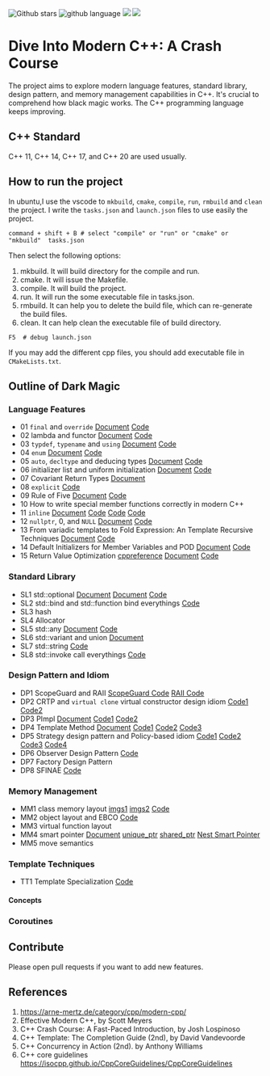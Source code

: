 ![Github stars](https://img.shields.io/github/stars/abcdabcd3899/Dive-Into-Modern-CPP.svg)
![github language](https://img.shields.io/badge/language-C++-green.svg)
![](https://img.shields.io/github/license/abcdabcd3899/Dive-Into-Modern-CPP.svg)
![](https://img.shields.io/github/forks/abcdabcd3899/Dive-Into-Modern-CPP.svg)

# Dive Into Modern C++: A Crash Course

The project aims to explore modern language features, standard library, design pattern, and memory management capabilities in C++. It's crucial to comprehend how black magic works. The C++ programming language keeps improving.

## C++ Standard

C++ 11, C++ 14, C++ 17, and C++ 20 are used usually.

## How to run the project

In ubuntu,I use the vscode to `mkbuild`, `cmake`, `compile`, `run`, `rmbuild` and `clean` the project.
I write the `tasks.json` and `launch.json` files to use easily the project.

```shell
command + shift + B # select "compile" or "run" or "cmake" or "mkbuild"  tasks.json
```

Then select the following options:

1. mkbuild. It will build directory for the compile and run.
2. cmake. It will issue the Makefile.
3. compile. It will build the project.
4. run. It will run the some executable file in tasks.json.
5. rmbuild. It can help you to delete the build file, which can re-generate the build files.
6. clean. It can help clean the executable file of build directory.

```shell
F5  # debug launch.json
```

If you may add the different cpp files, you should add executable file in `CMakeLists.txt`.

## Outline of Dark Magic

### Language Features

* 01 `final` and `override` [Document](https://github.com/abcdabcd3899/Dive-Into-Modern-CPP/blob/main/01_final_override.md) [Code](https://github.com/abcdabcd3899/Dive-Into-Modern-CPP/blob/main/01_final_override.cpp)
* 02 lambda and functor [Document](https://github.com/abcdabcd3899/Dive-Into-Modern-CPP/blob/main/02_lambda.md) [Code](https://github.com/abcdabcd3899/Dive-Into-Modern-CPP/blob/main/02_lambda.cpp)
* 03 `typdef`, `typename` and `using` [Document](https://github.com/abcdabcd3899/Dive-Into-Modern-CPP/blob/main/03_typedef_using.md) [Code](https://github.com/abcdabcd3899/Dive-Into-Modern-CPP/blob/main/03_typedef_using.cpp)
* 04 `enum` [Document](https://github.com/abcdabcd3899/Dive-Into-Modern-CPP/blob/main/04_enum.md) [Code](https://github.com/abcdabcd3899/Dive-Into-Modern-CPP/blob/main/04_enum.cpp)
* 05 `auto`, `decltype` and deducing types [Document](https://github.com/abcdabcd3899/Dive-Into-Modern-CPP/blob/main/05_auto_decltype.md) [Code](https://github.com/abcdabcd3899/Dive-Into-Modern-CPP/blob/main/05_auto_decltype.cpp)
* 06 initializer list and uniform initialization [Document](https://github.com/abcdabcd3899/Dive-Into-Modern-CPP/blob/main/06_initializer_list.md) [Code](https://github.com/abcdabcd3899/Dive-Into-Modern-CPP/blob/main/06_initializer_list.cpp)
* 07 Covariant Return Types [Document](https://quuxplusone.github.io/blog/2019/01/20/covariance-and-contravariance/)
* 08 `explicit` [Code](https://github.com/abcdabcd3899/Dive-Into-Modern-CPP/blob/main/08_explicit.cpp)
* 09 Rule of Five [Document](https://github.com/abcdabcd3899/Dive-Into-Modern-CPP/blob/main/09_rule_of_five.md) [Code](https://github.com/abcdabcd3899/Dive-Into-Modern-CPP/blob/main/09_rule_of_five.cpp)
* 10 How to write special member functions correctly in modern C++
* 11 `inline` [Document](https://github.com/abcdabcd3899/Dive-Into-Modern-CPP/blob/main/11_inline.md) [Code](https://github.com/abcdabcd3899/Dive-Into-Modern-CPP/blob/main/11_inline.cpp) [Code](https://github.com/abcdabcd3899/Dive-Into-Modern-CPP/blob/main/test_inline_1.cpp) [Code](https://github.com/abcdabcd3899/Dive-Into-Modern-CPP/blob/main/test_inline_2.cpp)
* 12 `nullptr`, 0, and `NULL` [Document](https://github.com/abcdabcd3899/Dive-Into-Modern-CPP/blob/main/12_nullptr.md) [Code](https://github.com/abcdabcd3899/Dive-Into-Modern-CPP/blob/main/12_nullptr.cpp)
* 13 From variadic templates to Fold Expression: An Template Recursive Techniques [Document](https://github.com/abcdabcd3899/Dive-Into-Modern-CPP/blob/main/13_variadic_template.md) [Code](https://github.com/abcdabcd3899/Dive-Into-Modern-CPP/blob/main/13_variadic_template.cpp)
* 14 Default Initializers for Member Variables and POD [Document](https://github.com/abcdabcd3899/Dive-Into-Modern-CPP/blob/main/14_default_initializer.md) [Code](https://github.com/abcdabcd3899/Dive-Into-Modern-CPP/blob/main/14_default_initializer.cpp)
* 15 Return Value Optimization [cppreference](https://en.cppreference.com/w/cpp/language/copy_elision) [Document](https://github.com/abcdabcd3899/Dive-Into-Modern-CPP/blob/main/15_rvo.md) [Code](https://github.com/abcdabcd3899/Dive-Into-Modern-CPP/blob/main/15_rvo.cpp)

### Standard Library

* SL1 std::optional [Document](https://zh.cppreference.com/w/cpp/utility/optional) [Document](https://blog.csdn.net/hhdshg/article/details/103433781) [Code](https://github.com/abcdabcd3899/Dive_Into_Modern_CPP/blob/main/sl1_optional.cpp)
* SL2 std::bind and std::function bind everythings [Code](https://github.com/abcdabcd3899/Dive_Into_Modern_CPP/blob/main/sl2_bind_function.cpp)
* SL3 hash<T>
* SL4 Allocator
* SL5 std::any [Document](https://github.com/abcdabcd3899/Dive-Into-Modern-CPP/blob/main/sl5_any.md) [Code](https://github.com/abcdabcd3899/Dive-Into-Modern-CPP/blob/main/sl5_any.cpp)
* SL6 std::variant and union [Document](https://zh.cppreference.com/w/cpp/utility/variant)
* SL7 std::string [Code](https://github.com/abcdabcd3899/Dive-Into-Modern-CPP/blob/main/sl7_my_string.cpp)
* SL8 std::invoke call everythings [Code](https://github.com/abcdabcd3899/Dive_Into_Modern_CPP/blob/main/sl8_invoke.cpp)

### Design Pattern and Idiom

* DP1 ScopeGuard and RAII [ScopeGuard Code](https://github.com/abcdabcd3899/Dive-Into-Modern-CPP/blob/main/dp1_scopeguard.cpp) [RAII Code](https://github.com/abcdabcd3899/Dive-Into-Modern-CPP/blob/main/dp1_raii.cpp)
* DP2 CRTP and `virtual clone` virtual constructor design idiom [Code1](https://github.com/abcdabcd3899/Dive-Into-Modern-CPP/blob/main/dp2_crtp_virtual_clone.cpp) [Code2](https://github.com/abcdabcd3899/Dive-Into-Modern-CPP/blob/main/dp2_crtp.cpp)
* DP3 PImpl [Document](https://github.com/abcdabcd3899/Dive-Into-Modern-CPP/blob/main/Pimpl/dp3_Pimpl_idiom.md) [Code1](https://github.com/abcdabcd3899/Dive-Into-Modern-CPP/blob/main/Pimpl/dp3_Pimpl_idiom.cpp) [Code2](https://github.com/abcdabcd3899/Dive-Into-Modern-CPP/blob/main/Pimpl/abi.h)
* DP4 Template Method [Document](https://github.com/abcdabcd3899/Dive-Into-Modern-CPP/blob/main/template_method/dp4_template_method.md) [Code1](https://github.com/abcdabcd3899/Dive-Into-Modern-CPP/blob/main/template_method/dp4_template_method_1.cpp) [Code2](https://github.com/abcdabcd3899/Dive-Into-Modern-CPP/blob/main/template_method/dp4_template_method_2.cpp) [Code3](https://github.com/abcdabcd3899/Dive-Into-Modern-CPP/blob/main/template_method/dp4_crtp_template_method.cpp)
* DP5 Strategy design pattern and Policy-based idiom [Code1](https://github.com/abcdabcd3899/Dive-Into-Modern-CPP/blob/main/strategy/dp5_strategy_1.cpp) [Code2](https://github.com/abcdabcd3899/Dive-Into-Modern-CPP/blob/main/strategy/dp5_strategy_2.cpp) [Code3](https://github.com/abcdabcd3899/Dive-Into-Modern-CPP/blob/main/strategy/dp5_policy_1.cpp) [Code4](https://github.com/abcdabcd3899/Dive-Into-Modern-CPP/blob/main/strategy/dp5_policy_2.cpp)
* DP6 Observer Design Pattern [Code](https://github.com/abcdabcd3899/Dive-Into-Modern-CPP/blob/main/observer)
* DP7 Factory Design Pattern
* DP8 SFINAE [Code](https://github.com/abcdabcd3899/Dive-Into-Modern-CPP/blob/main/dp8_sfinae.cpp)

### Memory Management

* MM1 class memory layout [imgs1](https://github.com/abcdabcd3899/Dive-Into-Modern-CPP/blob/main/imgs/memory_align_1.jpeg) [imgs2](https://github.com/abcdabcd3899/Dive-Into-Modern-CPP/blob/main/imgs/memory_align_2.jpeg) [Code](https://github.com/abcdabcd3899/Dive-Into-Modern-CPP/blob/main/mm1_memory_layout.cpp)
* MM2 object layout and EBCO [Code](https://github.com/abcdabcd3899/Dive-Into-Modern-CPP/blob/main/mm2_object_layout_ebco.cpp)
* MM3 virtual function layout
* MM4 smart pointer [Document](https://github.com/abcdabcd3899/Dive-Into-Modern-CPP/blob/main/smart-pointer/mm4_smart_pointer.md) [unique_ptr](https://github.com/abcdabcd3899/Dive_Into_Modern_CPP/blob/main/smart_pointer/mm4_smart_pointer_unique.cpp) [shared_ptr](https://github.com/abcdabcd3899/Dive_Into_Modern_CPP/blob/main/smart_pointer/mm4_smart_pointer_shared.cpp) [Nest Smart Pointer](https://github.com/abcdabcd3899/Dive_Into_Modern_CPP/blob/main/smart_pointer/nest_smart_pointer.cpp)
* MM5 move semantics

### Template Techniques

* TT1 Template Specialization [Code](https://github.com/abcdabcd3899/Dive_Into_Modern_CPP/blob/main/tt1_template_specialization.cpp)

#### Concepts

### Coroutines

## Contribute

Please open pull requests if you want to add new features.

## References

1. <https://arne-mertz.de/category/cpp/modern-cpp/>
2. Effective Modern C++, by Scott Meyers
3. C++ Crash Course: A Fast-Paced Introduction, by Josh Lospinoso
4. C++ Template: The Completion Guide (2nd), by David Vandevoorde
5. C++ Concurrency in Action (2nd). by Anthony Williams
6. C++ core guidelines <https://isocpp.github.io/CppCoreGuidelines/CppCoreGuidelines>
